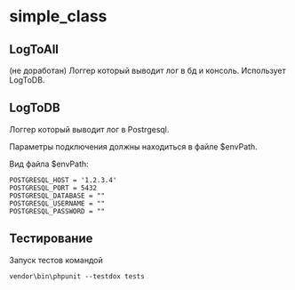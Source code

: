 # simple_class

## LogToAll

(не доработан) Логгер который выводит лог в бд и консоль. Использует LogToDB.

## LogToDB

Логгер который выводит лог в Postrgesql.

Параметры подключения должны находиться в файле $envPath.

Вид файла $envPath:

	POSTGRESQL_HOST = '1.2.3.4'
	POSTGRESQL_PORT = 5432
	POSTGRESQL_DATABASE = ""
	POSTGRESQL_USERNAME = ""
	POSTGRESQL_PASSWORD = ""

## Тестирование

Запуск тестов командой

	vendor\bin\phpunit --testdox tests